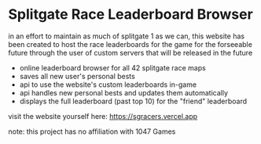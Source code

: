 # Splitgate Race Leaderboard Browser

in an effort to maintain as much of splitgate 1 as we can, this website has been created to host the race leaderboards for the game for the forseeable future through the user of custom servers that will be released in the future

- online leaderboard browser for all 42 splitgate race maps
- saves all new user's personal bests
- api to use the website's custom leaderboards in-game
- api handles new personal bests and updates them automatically
- displays the full leaderboard (past top 10) for the "friend" leaderboard

visit the website yourself here: https://sgracers.vercel.app

note: this project has no affiliation with 1047 Games
